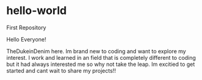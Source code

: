 # hello-world
First Repository

Hello Everyone!

TheDukeinDenim here. Im brand new to coding and want to explore my interest. I work and learned in an field that is completely different to coding but it had always interested me so why not take the leap. Im excitied to get started and cant wait to share my projects!!
